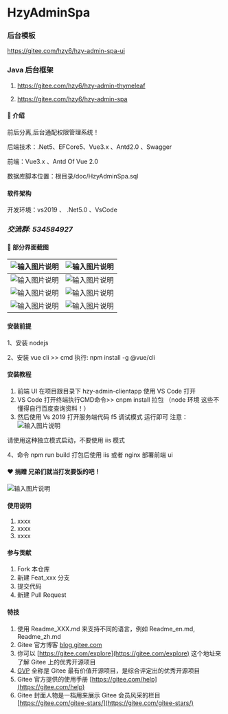 # HzyAdminSpa

### 后台模板
https://gitee.com/hzy6/hzy-admin-spa-ui

### Java 后台框架

1. https://gitee.com/hzy6/hzy-admin-thymeleaf

2. https://gitee.com/hzy6/hzy-admin-spa

#### :yellow_heart: 介绍 
前后分离,后台通配权限管理系统！

后端技术：.Net5、EFCore5、Vue3.x 、Antd2.0 、Swagger

前端：Vue3.x 、Antd Of Vue 2.0

数据库脚本位置：根目录/doc/HzyAdminSpa.sql

#### 软件架构
开发环境：vs2019 、 .Net5.0 、VsCode

###  **_交流群: 534584927_** 

#### :cherries:  部分界面截图
| ![输入图片说明](https://images.gitee.com/uploads/images/2021/0119/165956_13c32f7f_1242080.png "屏幕截图.png") | ![输入图片说明](https://images.gitee.com/uploads/images/2021/0119/170014_a71beb6c_1242080.png "屏幕截图.png") |
|-----------------------------------------------------------------------------------------------------|-----------------------------------------------------------------------------------------------------|
| ![输入图片说明](https://images.gitee.com/uploads/images/2021/0119/170028_73a15756_1242080.png "屏幕截图.png") | ![输入图片说明](https://images.gitee.com/uploads/images/2021/0119/170112_08a760fc_1242080.png "屏幕截图.png") |
| ![输入图片说明](https://images.gitee.com/uploads/images/2021/0119/170146_cabb0425_1242080.png "屏幕截图.png") | ![输入图片说明](https://images.gitee.com/uploads/images/2021/0119/170200_e0337a5c_1242080.png "屏幕截图.png") |
| ![输入图片说明](https://images.gitee.com/uploads/images/2021/0119/170217_4ac494ee_1242080.png "屏幕截图.png") | ![输入图片说明](https://images.gitee.com/uploads/images/2021/0119/170836_76c6a157_1242080.png "屏幕截图.png") |





#### 安装前提

1、安装 nodejs

2、安装 vue cli >> cmd 执行: npm install -g @vue/cli

#### 安装教程

1. 前端 UI 在项目跟目录下 hzy-admin-clientapp 使用 VS Code 打开
2. VS Code 打开终端执行CMD命令>> cnpm install 拉包 （node 环境 这些不懂得自行百度查询资料！）
3. 然后使用 Vs 2019 打开服务端代码 f5 调试模式 运行即可
注意：![输入图片说明](https://images.gitee.com/uploads/images/2019/1224/131124_8c2c3463_1242080.png "屏幕截图.png")

请使用这种独立模式启动，不要使用 iis 模式


4、命令 npm run build 打包后使用 iis 或者 nginx 部署前端 ui


####  :heart: 捐赠 兄弟们就当打发要饭的吧！
![输入图片说明](https://images.gitee.com/uploads/images/2020/1216/105734_96c2122c_1242080.png "未标题-1.png")


#### 使用说明

1.  xxxx
2.  xxxx
3.  xxxx

#### 参与贡献

1.  Fork 本仓库
2.  新建 Feat_xxx 分支
3.  提交代码
4.  新建 Pull Request


#### 特技

1.  使用 Readme\_XXX.md 来支持不同的语言，例如 Readme\_en.md, Readme\_zh.md
2.  Gitee 官方博客 [blog.gitee.com](https://blog.gitee.com)
3.  你可以 [https://gitee.com/explore](https://gitee.com/explore) 这个地址来了解 Gitee 上的优秀开源项目
4.  [GVP](https://gitee.com/gvp) 全称是 Gitee 最有价值开源项目，是综合评定出的优秀开源项目
5.  Gitee 官方提供的使用手册 [https://gitee.com/help](https://gitee.com/help)
6.  Gitee 封面人物是一档用来展示 Gitee 会员风采的栏目 [https://gitee.com/gitee-stars/](https://gitee.com/gitee-stars/)

